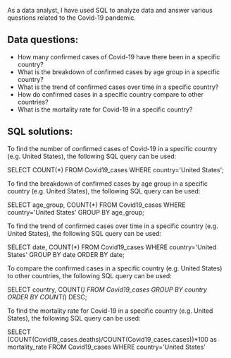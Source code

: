 As a data analyst, I have used SQL to analyze data and answer various questions related to the Covid-19 pandemic.

## Data questions:
- How many confirmed cases of Covid-19 have there been in a specific country?
- What is the breakdown of confirmed cases by age group in a specific country?
- What is the trend of confirmed cases over time in a specific country?
- How do confirmed cases in a specific country compare to other countries?
- What is the mortality rate for Covid-19 in a specific country?

## SQL solutions:


To find the number of confirmed cases of Covid-19 in a specific country (e.g. United States), the following SQL query can be used:

SELECT COUNT(*) FROM Covid19_cases WHERE country='United States';

To find the breakdown of confirmed cases by age group in a specific country (e.g. United States), the following SQL query can be used:

SELECT age_group, COUNT(*) FROM Covid19_cases WHERE country='United States' GROUP BY age_group;

To find the trend of confirmed cases over time in a specific country (e.g. United States), the following SQL query can be used:

SELECT date, COUNT(*) FROM Covid19_cases WHERE country='United States' GROUP BY date ORDER BY date;

To compare the confirmed cases in a specific country (e.g. United States) to other countries, the following SQL query can be used:

SELECT country, COUNT(*) FROM Covid19_cases GROUP BY country ORDER BY COUNT(*) DESC;

To find the mortality rate for Covid-19 in a specific country (e.g. United States), the following SQL query can be used:

SELECT (COUNT(Covid19_cases.deaths)/COUNT(Covid19_cases.cases))*100 as mortality_rate  FROM Covid19_cases WHERE country='United States'
